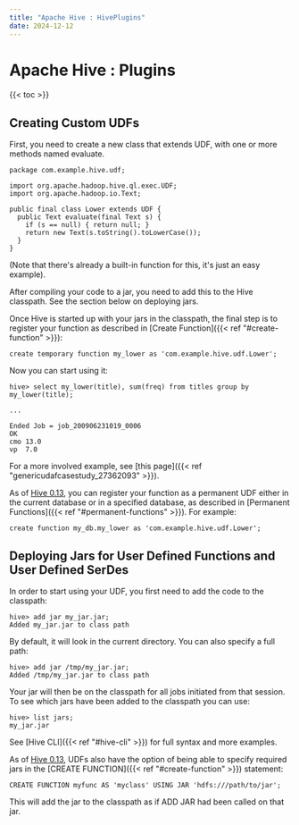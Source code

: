 ```yaml
---
title: "Apache Hive : HivePlugins"
date: 2024-12-12
---
```


# Apache Hive : Plugins

{{< toc >}}

## Creating Custom UDFs

First, you need to create a new class that extends UDF, with one or more methods named evaluate.

```
package com.example.hive.udf;

import org.apache.hadoop.hive.ql.exec.UDF;
import org.apache.hadoop.io.Text;

public final class Lower extends UDF {
  public Text evaluate(final Text s) {
    if (s == null) { return null; }
    return new Text(s.toString().toLowerCase());
  }
}

```

(Note that there's already a built-in function for this, it's just an easy example).

After compiling your code to a jar, you need to add this to the Hive classpath. See the section below on deploying jars.

Once Hive is started up with your jars in the classpath, the final step is to register your function as described in [Create Function]({{< ref "#create-function" >}}):

```
create temporary function my_lower as 'com.example.hive.udf.Lower';

```

Now you can start using it:

```
hive> select my_lower(title), sum(freq) from titles group by my_lower(title);

...

Ended Job = job_200906231019_0006
OK
cmo	13.0
vp	7.0

```

For a more involved example, see [this page]({{< ref "genericudafcasestudy_27362093" >}}).

As of [Hive 0.13](https://issues.apache.org/jira/browse/HIVE-6047), you can register your function as a permanent UDF either in the current database or in a specified database, as described in [Permanent Functions]({{< ref "#permanent-functions" >}}). For example:

```
create function my_db.my_lower as 'com.example.hive.udf.Lower';
```

## Deploying Jars for User Defined Functions and User Defined SerDes

In order to start using your UDF, you first need to add the code to the classpath:

```
hive> add jar my_jar.jar;
Added my_jar.jar to class path

```

By default, it will look in the current directory. You can also specify a full path:

```
hive> add jar /tmp/my_jar.jar;
Added /tmp/my_jar.jar to class path

```

Your jar will then be on the classpath for all jobs initiated from that session. To see which jars have been added to the classpath you can use:

```
hive> list jars;
my_jar.jar

```

See [Hive CLI]({{< ref "#hive-cli" >}}) for full syntax and more examples.

As of [Hive 0.13](https://issues.apache.org/jira/browse/HIVE-6380), UDFs also have the option of being able to specify required jars in the [CREATE FUNCTION]({{< ref "#create-function" >}}) statement:

```
CREATE FUNCTION myfunc AS 'myclass' USING JAR 'hdfs:///path/to/jar';
```

This will add the jar to the classpath as if ADD JAR had been called on that jar. 

 

 

